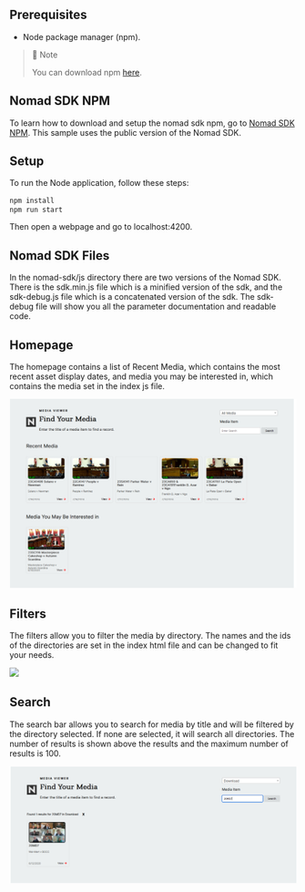 ## Prerequisites

- Node package manager (npm).

> 📘 Note
> 
> You can download npm [here](https://nodejs.org/en/download).

## Nomad SDK NPM

To learn how to download and setup the nomad sdk npm, go to [Nomad SDK NPM](https://github.com/Nomad-Media/nomad-sdk/tree/main/nomad-sdk-npm). This sample uses the public version of the Nomad SDK.

## Setup

To run the Node application, follow these steps:
```
npm install
npm run start
```

Then open a webpage and go to localhost:4200.

## Nomad SDK Files

In the nomad-sdk/js directory there are two versions of the Nomad SDK. There is the sdk.min.js file which is a minified version of the sdk, and the sdk-debug.js file which is a concatenated version of the sdk. The sdk-debug file will show you all the parameter documentation and readable code.

## Homepage

The homepage contains a list of Recent Media, which contains the most recent asset display dates, and media you may be interested in, which contains the media set in the index js file.

![](images/homepage.png)

## Filters

The filters allow you to filter the media by directory. The names and the ids of the directories are set in the index html file and can be changed to fit your needs.

![](images/filters.png)

## Search

The search bar allows you to search for media by title and will be filtered by the directory selected. If none are selected, it will search all directories. The number of results is shown above the results and the maximum number of results is 100.

![](images/search.png)